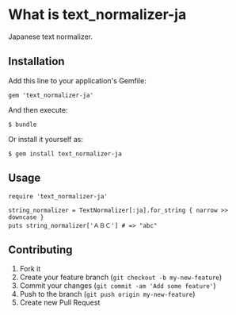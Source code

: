 # What is text_normalizer-ja

Japanese text normalizer.

## Installation

Add this line to your application's Gemfile:

    gem 'text_normalizer-ja'

And then execute:

    $ bundle

Or install it yourself as:

    $ gem install text_normalizer-ja

## Usage

    require 'text_normalizer-ja'

    string_normalizer = TextNormalizer[:ja].for_string { narrow >> downcase }
    puts string_normalizer['ＡＢＣ'] # => "abc"

## Contributing

1. Fork it
2. Create your feature branch (`git checkout -b my-new-feature`)
3. Commit your changes (`git commit -am 'Add some feature'`)
4. Push to the branch (`git push origin my-new-feature`)
5. Create new Pull Request
